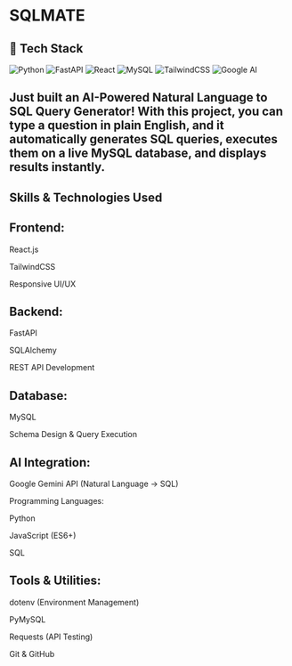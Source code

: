 # SQLMATE

## 🚀 Tech Stack
![Python](https://img.shields.io/badge/Python-3776AB?style=for-the-badge&logo=python&logoColor=white)
![FastAPI](https://img.shields.io/badge/FastAPI-009688?style=for-the-badge&logo=fastapi&logoColor=white)
![React](https://img.shields.io/badge/React-20232A?style=for-the-badge&logo=react&logoColor=61DAFB)
![MySQL](https://img.shields.io/badge/MySQL-005C84?style=for-the-badge&logo=mysql&logoColor=white)
![TailwindCSS](https://img.shields.io/badge/TailwindCSS-38B2AC?style=for-the-badge&logo=tailwind-css&logoColor=white)
![Google AI](https://img.shields.io/badge/Google%20Gemini-AI-blue?style=for-the-badge&logo=google&logoColor=white)


## Just built an AI-Powered Natural Language to SQL Query Generator! With this project, you can type a question in plain English, and it automatically generates SQL queries, executes them on a live MySQL database, and displays results instantly.

## Skills & Technologies Used

## Frontend:

React.js

TailwindCSS

Responsive UI/UX

## Backend:

FastAPI

SQLAlchemy

REST API Development

## Database:

MySQL

Schema Design & Query Execution

## AI Integration:

Google Gemini API (Natural Language → SQL)

Programming Languages:

Python

JavaScript (ES6+)

SQL

## Tools & Utilities:

dotenv (Environment Management)

PyMySQL

Requests (API Testing)

Git & GitHub

